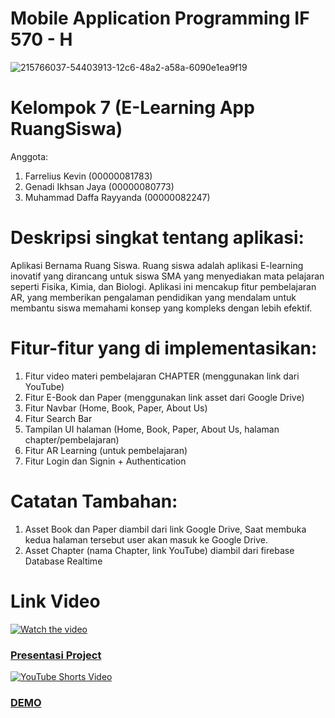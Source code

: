 # Mobile Application Programming IF 570 - H


![215766037-54403913-12c6-48a2-a58a-6090e1ea9f19](https://github.com/user-attachments/assets/7eb90fc1-576c-44c0-924a-b7be6b46f072)

# Kelompok 7 (E-Learning App RuangSiswa) 

Anggota:
1. Farrelius Kevin (00000081783)
2. Genadi Ikhsan Jaya (00000080773)
3. Muhammad Daffa Rayyanda (00000082247)

# Deskripsi singkat tentang aplikasi:

Aplikasi Bernama Ruang Siswa. Ruang siswa adalah aplikasi E-learning inovatif yang dirancang untuk siswa SMA yang menyediakan mata pelajaran seperti Fisika, Kimia, dan Biologi. Aplikasi ini mencakup fitur pembelajaran AR, yang memberikan pengalaman pendidikan yang mendalam untuk membantu siswa memahami konsep yang kompleks dengan lebih efektif.

# Fitur-fitur yang di implementasikan:

1. Fitur video materi pembelajaran CHAPTER (menggunakan link dari YouTube)
2. Fitur E-Book dan Paper (menggunakan link asset dari Google Drive)
3. Fitur Navbar (Home, Book, Paper, About Us)
4. Fitur Search Bar
5. Tampilan UI halaman (Home, Book, Paper, About Us, halaman chapter/pembelajaran)
6. Fitur AR Learning (untuk pembelajaran)
7. Fitur Login dan Signin + Authentication

# Catatan Tambahan:

1. Asset Book dan Paper diambil dari link Google Drive, Saat membuka kedua halaman tersebut user akan masuk ke Google Drive.
2. Asset Chapter (nama Chapter, link YouTube) diambil dari firebase Database Realtime

# Link Video

[![Watch the video](https://img.youtube.com/vi/grcYCXSCKHQ/maxresdefault.jpg)](https://youtu.be/grcYCXSCKHQ)

### [Presentasi Project](https://youtu.be/grcYCXSCKHQ)

[![YouTube Shorts Video](https://img.youtube.com/vi/uan59N6Mnu4/0.jpg)](https://youtube.com/shorts/uan59N6Mnu4)

### [DEMO](https://www.youtube.com/shorts/uan59N6Mnu4)


